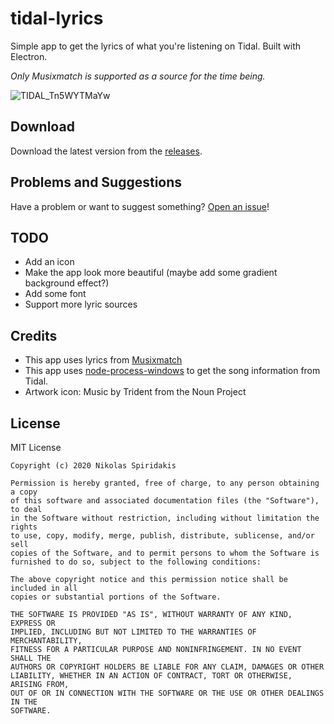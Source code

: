 # tidal-lyrics
Simple app to get the lyrics of what you're listening on Tidal. Built with Electron.

*Only Musixmatch is supported as a source for the time being.*

![TIDAL_Tn5WYTMaYw](https://user-images.githubusercontent.com/30593419/92815093-92cce180-f3cc-11ea-8960-76bf60fd9f34.png)

## Download
Download the latest version from the [releases](https://github.com/1nikolas/tidal-lyrics/releases).

## Problems and Suggestions
Have a problem or want to suggest something? [Open an issue](https://github.com/1nikolas/tidal-lyrics/issues)!

## TODO
- Add an icon
- Make the app look more beautiful (maybe add some gradient background effect?)
- Add some font
- Support more lyric sources

## Credits
- This app uses lyrics from [Musixmatch](https://www.musixmatch.com/)
- This app uses [node-process-windows](https://github.com/bryphe/node-process-windows) to get the song information from Tidal.
- Artwork icon: Music by Trident from the Noun Project

## License
MIT License

```
Copyright (c) 2020 Nikolas Spiridakis

Permission is hereby granted, free of charge, to any person obtaining a copy
of this software and associated documentation files (the "Software"), to deal
in the Software without restriction, including without limitation the rights
to use, copy, modify, merge, publish, distribute, sublicense, and/or sell
copies of the Software, and to permit persons to whom the Software is
furnished to do so, subject to the following conditions:

The above copyright notice and this permission notice shall be included in all
copies or substantial portions of the Software.

THE SOFTWARE IS PROVIDED "AS IS", WITHOUT WARRANTY OF ANY KIND, EXPRESS OR
IMPLIED, INCLUDING BUT NOT LIMITED TO THE WARRANTIES OF MERCHANTABILITY,
FITNESS FOR A PARTICULAR PURPOSE AND NONINFRINGEMENT. IN NO EVENT SHALL THE
AUTHORS OR COPYRIGHT HOLDERS BE LIABLE FOR ANY CLAIM, DAMAGES OR OTHER
LIABILITY, WHETHER IN AN ACTION OF CONTRACT, TORT OR OTHERWISE, ARISING FROM,
OUT OF OR IN CONNECTION WITH THE SOFTWARE OR THE USE OR OTHER DEALINGS IN THE
SOFTWARE.
```
